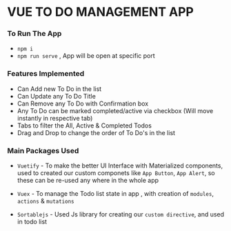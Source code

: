 # VUE TO DO MANAGEMENT APP

### To Run The App
* `npm i`
* `npm run serve` , App will be open at specific port

### Features Implemented
* Can Add new To Do  in the list
* Can Update any To Do Title
* Can Remove any To Do with Confirmation box
* Any To Do can be marked completed/active via checkbox (Will move instantly in respective tab)
* Tabs to filter the All, Active & Completed Todos
* Drag and Drop to change the order of To Do's in the list

### Main Packages Used
* `Vuetify` - To make the better UI Interface with Materialized components, used to created our custom componets
  like `App Button`, `App Alert`, so these can be re-used any where in the whole app

* `Vuex` - To manage the Todo list state in app , with creation of `modules`, `actions` & `mutations`

* `Sortablejs` - Used Js library for creating our `custom directive`, and used in todo list
